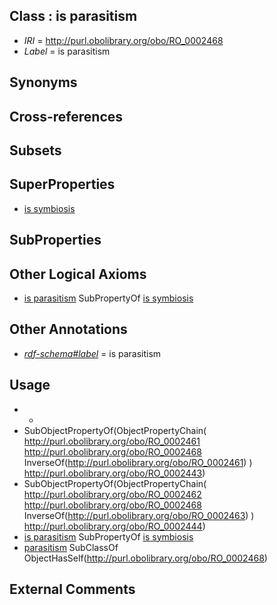 
## Class : is parasitism

 * *IRI* = http://purl.obolibrary.org/obo/RO_0002468
 * *Label* = is parasitism

## Synonyms


## Cross-references


## Subsets


## SuperProperties

 * [is symbiosis](../../RO/65/RO_0002465.md)

## SubProperties


## Other Logical Axioms

 * [is parasitism](../../RO/68/RO_0002468.md) SubPropertyOf [is symbiosis](../../RO/65/RO_0002465.md)

## Other Annotations

 * *[rdf-schema#label](../../el/rdf-schema#label.md)* = is parasitism

## Usage

 * -
 * SubObjectPropertyOf(ObjectPropertyChain( <http://purl.obolibrary.org/obo/RO_0002461> <http://purl.obolibrary.org/obo/RO_0002468> InverseOf(<http://purl.obolibrary.org/obo/RO_0002461>) ) <http://purl.obolibrary.org/obo/RO_0002443>)
 * SubObjectPropertyOf(ObjectPropertyChain( <http://purl.obolibrary.org/obo/RO_0002462> <http://purl.obolibrary.org/obo/RO_0002468> InverseOf(<http://purl.obolibrary.org/obo/RO_0002463>) ) <http://purl.obolibrary.org/obo/RO_0002444>)
 * [is parasitism](../../RO/68/RO_0002468.md) SubPropertyOf [is symbiosis](../../RO/65/RO_0002465.md)
 * [parasitism](../../GO/19/GO_0072519.md) SubClassOf ObjectHasSelf(<http://purl.obolibrary.org/obo/RO_0002468>)

## External Comments

